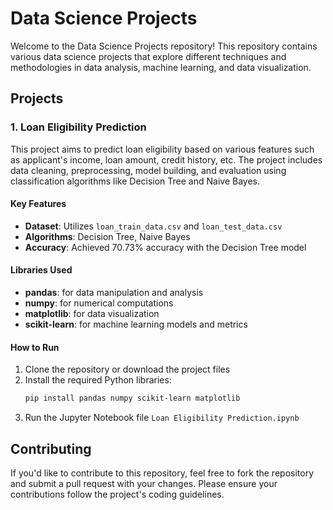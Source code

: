 # Data Science Projects

Welcome to the Data Science Projects repository! This repository contains various data science projects that explore different techniques and methodologies in data analysis, machine learning, and data visualization.

## Projects

### 1. Loan Eligibility Prediction

This project aims to predict loan eligibility based on various features such as applicant's income, loan amount, credit history, etc. The project includes data cleaning, preprocessing, model building, and evaluation using classification algorithms like Decision Tree and Naive Bayes.

#### Key Features
- **Dataset**: Utilizes `loan_train_data.csv` and `loan_test_data.csv`
- **Algorithms**: Decision Tree, Naive Bayes
- **Accuracy**: Achieved 70.73% accuracy with the Decision Tree model

#### Libraries Used
- **pandas**: for data manipulation and analysis
- **numpy**: for numerical computations
- **matplotlib**: for data visualization
- **scikit-learn**: for machine learning models and metrics

#### How to Run
1. Clone the repository or download the project files
2. Install the required Python libraries:
   ```bash
   pip install pandas numpy scikit-learn matplotlib
   ```
3. Run the Jupyter Notebook file `Loan Eligibility Prediction.ipynb`



## Contributing

If you'd like to contribute to this repository, feel free to fork the repository and submit a pull request with your changes. Please ensure your contributions follow the project's coding guidelines.
